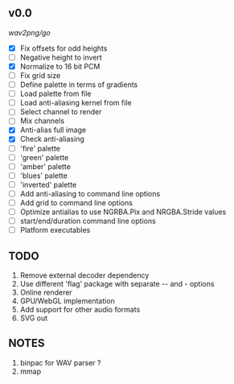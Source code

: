 ## v0.0

*wav2png/go*

- [x] Fix offsets for odd heights
- [ ] Negative height to invert
- [x] Normalize to 16 bit PCM
- [ ] Fix grid size
- [ ] Define palette in terms of gradients
- [ ] Load palette from file
- [ ] Load anti-aliasing kernel from file
- [ ] Select channel to render
- [ ] Mix channels
- [x] Anti-alias full image
- [x] Check anti-aliasing
- [ ] 'fire' palette
- [ ] 'green' palette
- [ ] 'amber' palette
- [ ] 'blues' palette
- [ ] 'inverted' palette
- [ ] Add anti-aliasing to command line options
- [ ] Add grid to command line options
- [ ] Optimize antialias to use NGRBA.Pix and NRGBA.Stride values
- [ ] start/end/duration command line options
- [ ] Platform executables

## TODO

1. Remove external decoder dependency
2. Use different 'flag' package with separate -- and - options
3. Online renderer
4. GPU/WebGL implementation
5. Add support for other audio formats
6. SVG out

## NOTES

1. binpac for WAV parser ?
2. mmap
